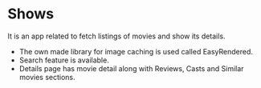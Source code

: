 # Shows
It is an app related to fetch listings of movies and show its details.

- The own made library for image caching is used called EasyRendered.
- Search feature is available.
- Details page has movie detail along with Reviews, Casts and Similar movies sections.

